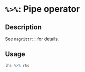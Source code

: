 # `%>%`: Pipe operator

## Description

See `magrittr::` for details.

## Usage

```r
lhs %>% rhs
```

